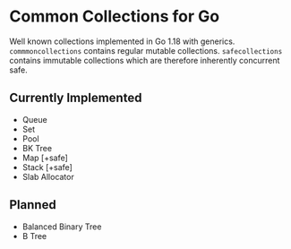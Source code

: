 # Common Collections for Go

Well known collections implemented in Go 1.18 with generics.
`commmoncollections` contains regular mutable collections.
`safecollections` contains immutable collections which are therefore inherently concurrent safe.

## Currently Implemented

- Queue
- Set
- Pool
- BK Tree
- Map [+safe]
- Stack [+safe]
- Slab Allocator

## Planned

- Balanced Binary Tree
- B Tree
